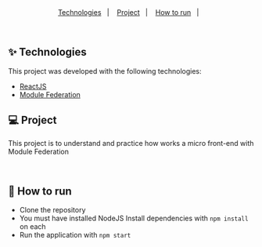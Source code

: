&nbsp;

<p align="center">
  <a href="#techs">Technologies</a>&nbsp;&nbsp;&nbsp;|&nbsp;&nbsp;&nbsp;
  <a href="#project">Project</a>&nbsp;&nbsp;&nbsp;|&nbsp;&nbsp;&nbsp;
  <a href="#how-use">How to run</a>&nbsp;&nbsp;&nbsp;|&nbsp;&nbsp;&nbsp;
</p>
&nbsp;&nbsp;&nbsp;

<div id="techs"></div>

## ✨ Technologies

This project was developed with the following technologies:

- [ReactJS](https://reactjs.org/)
- [Module Federation](https://webpack.js.org/concepts/module-federation/)
</div>

<div id="project"></div>

## 💻 Project

This project is to understand and practice how works a micro front-end with Module Federation

&nbsp;&nbsp;&nbsp;

<div id="how-use"></div>

## 🚀 How to run

- Clone the repository
- You must have installed NodeJS
  Install dependencies with `npm install` on each
- Run the application with `npm start`
